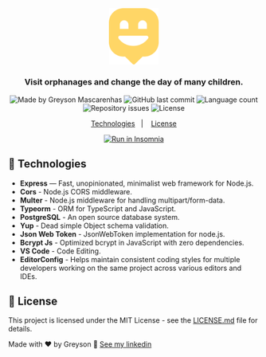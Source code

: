 <div align="center">
  <img src="./.github/logo.png" width="100px" alt="Happy"/>
</div>

<h3 align="center">
  Visit orphanages and change the day of many children.
</h3>

<div align="center">
  <img alt="Made by Greyson Mascarenhas" src="https://img.shields.io/badge/made%20by-Greyson%20Mascarenhas-%2315C3D6"/>
  <img alt="GitHub last commit" src="https://img.shields.io/github/last-commit/greysonmrx/happy-backend?color=%2315C3D6">
  <img alt="Language count" src="https://img.shields.io/github/languages/count/greysonmrx/happy-backend?color=%2315C3D6"/>
  <img alt="Repository issues" src="https://img.shields.io/github/issues/greysonmrx/happy-backend?color=%2315C3D6">
  <img alt="License" src="https://img.shields.io/badge/license-MIT-%2315C3D6"/>
</div>

<p align="center">
  <a href="#rocket-technologies">Technologies</a>&nbsp;&nbsp;&nbsp;|&nbsp;&nbsp;&nbsp;
  <a href="#memo-license">License</a>
</p>

<div align="center">
<a href="https://raw.githubusercontent.com/greysonmrx/happy-backend/master/.github/insomnia.json" target="_blank"><img src="https://insomnia.rest/images/run.svg" alt="Run in Insomnia"></a>
</div>

## :rocket: Technologies

- **Express** — Fast, unopinionated, minimalist web framework for Node.js.
- **Cors** - Node.js CORS middleware.
- **Multer** -  Node.js middleware for handling multipart/form-data.
- **Typeorm** -  ORM for TypeScript and JavaScript.
- **PostgreSQL** - An open source database system.
- **Yup** - Dead simple Object schema validation.
- **Json Web Token** - JsonWebToken implementation for node.js.
- **Bcrypt Js** - Optimized bcrypt in JavaScript with zero dependencies.
- **VS Code** - Code Editing.
- **EditorConfig** - Helps maintain consistent coding styles for multiple developers working on the same project across various editors and IDEs.

## :memo: License

This project is licensed under the MIT License - see the [LICENSE.md](./LICENSE.md) file for details.

Made with :hearts: by Greyson :wave: [See my linkedin](https://www.linkedin.com/in/greyson-mascarenhas-5a21ab1a2/)

